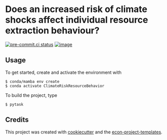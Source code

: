 # Does an increased risk of climate shocks affect individual resource extraction behaviour?


[![pre-commit.ci status](https://results.pre-commit.ci/badge/github/Patty-pat/ClimateRiskResourceBehavior/main.svg)](https://results.pre-commit.ci/latest/github/Patty-pat/ClimateRiskResourceBehavior/main)
[![image](https://img.shields.io/badge/code%20style-black-000000.svg)](https://github.com/psf/black)

## Usage

To get started, create and activate the environment with

```console
$ conda/mamba env create
$ conda activate ClimateRiskResourceBehavior
```

To build the project, type

```console
$ pytask
```

## Credits

This project was created with [cookiecutter](https://github.com/audreyr/cookiecutter)
and the
[econ-project-templates](https://github.com/OpenSourceEconomics/econ-project-templates).
